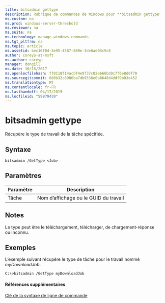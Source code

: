 ```yaml
---
title: bitsadmin gettype
description: Rubrique de commandes de Windows pour **bitsadmin gettype** -récupère le type de tâche de la tâche spécifiée.
ms.custom: na
ms.prod: windows-server-threshold
ms.reviewer: na
ms.suite: na
ms.technology: manage-windows-commands
ms.tgt_pltfrm: na
ms.topic: article
ms.assetid: bec16f04-3e95-4587-889e-3de6ad03c9c8
author: coreyp-at-msft
ms.author: coreyp
manager: dongill
ms.date: 10/16/2017
ms.openlocfilehash: ff0118f14acbf4e9f37c02e660bd9c7f6e8d0f70
ms.sourcegitcommit: 0d0b32c8986ba7db9536e0b8648d4ddf9b03e452
ms.translationtype: MT
ms.contentlocale: fr-FR
ms.lasthandoff: 04/17/2019
ms.locfileid: "59879430"
---
```

# <a name="bitsadmin-gettype"></a>bitsadmin gettype



Récupère le type de travail de la tâche spécifiée.

## <a name="syntax"></a>Syntaxe

```
bitsadmin /GetType <Job>
```

## <a name="parameters"></a>Paramètres

|Paramètre|Description|
|---------|-----------|
|Tâche|Nom d’affichage ou le GUID du travail|

## <a name="remarks"></a>Notes

Le type peut être le téléchargement, télécharger, de chargement-réponse ou inconnu.

## <a name="BKMK_examples"></a>Exemples

L’exemple suivant récupère le type de tâche pour le travail nommé *myDownloadJob*.
```
C:\>bitsadmin /GetType myDownloadJob
```

#### <a name="additional-references"></a>Références supplémentaires

[Clé de la syntaxe de ligne de commande](command-line-syntax-key.md)
